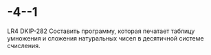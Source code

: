 # -4--1
LR4 DKIP-282
Составить программу, которая печатает таблицу умножения
и сложения натуральных чисел в десятичной системе счисления.
